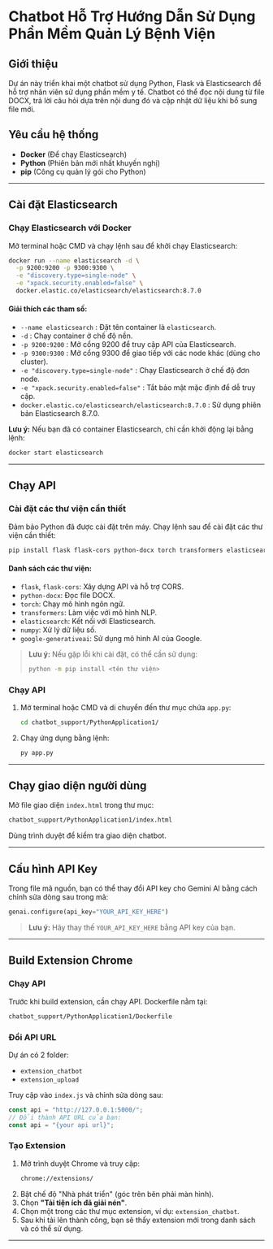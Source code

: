# Chatbot Hỗ Trợ Hướng Dẫn Sử Dụng Phần Mềm Quản Lý Bệnh Viện

## Giới thiệu
Dự án này triển khai một chatbot sử dụng Python, Flask và Elasticsearch để hỗ trợ nhân viên sử dụng phần mềm y tế. Chatbot có thể đọc nội dung từ file DOCX, trả lời câu hỏi dựa trên nội dung đó và cập nhật dữ liệu khi bổ sung file mới.

## Yêu cầu hệ thống
- **Docker** (Để chạy Elasticsearch)
- **Python** (Phiên bản mới nhất khuyến nghị)
- **pip** (Công cụ quản lý gói cho Python)

---

## Cài đặt Elasticsearch
### Chạy Elasticsearch với Docker
Mở terminal hoặc CMD và chạy lệnh sau để khởi chạy Elasticsearch:

```sh
docker run --name elasticsearch -d \
  -p 9200:9200 -p 9300:9300 \
  -e "discovery.type=single-node" \
  -e "xpack.security.enabled=false" \
  docker.elastic.co/elasticsearch/elasticsearch:8.7.0
```

#### Giải thích các tham số:
- `--name elasticsearch` : Đặt tên container là `elasticsearch`.
- `-d` : Chạy container ở chế độ nền.
- `-p 9200:9200` : Mở cổng 9200 để truy cập API của Elasticsearch.
- `-p 9300:9300` : Mở cổng 9300 để giao tiếp với các node khác (dùng cho cluster).
- `-e "discovery.type=single-node"` : Chạy Elasticsearch ở chế độ đơn node.
- `-e "xpack.security.enabled=false"` : Tắt bảo mật mặc định để dễ truy cập.
- `docker.elastic.co/elasticsearch/elasticsearch:8.7.0` : Sử dụng phiên bản Elasticsearch 8.7.0.

**Lưu ý:** Nếu bạn đã có container Elasticsearch, chỉ cần khởi động lại bằng lệnh:
```sh
docker start elasticsearch
```

---

## Chạy API
### Cài đặt các thư viện cần thiết
Đảm bảo Python đã được cài đặt trên máy. Chạy lệnh sau để cài đặt các thư viện cần thiết:

```sh
pip install flask flask-cors python-docx torch transformers elasticsearch numpy google-generativeai
```

#### Danh sách các thư viện:
- `flask`, `flask-cors`: Xây dựng API và hỗ trợ CORS.
- `python-docx`: Đọc file DOCX.
- `torch`: Chạy mô hình ngôn ngữ.
- `transformers`: Làm việc với mô hình NLP.
- `elasticsearch`: Kết nối với Elasticsearch.
- `numpy`: Xử lý dữ liệu số.
- `google-generativeai`: Sử dụng mô hình AI của Google.

> **Lưu ý:** Nếu gặp lỗi khi cài đặt, có thể cần sử dụng:
> ```sh
> python -m pip install <tên thư viện>
> ```

### Chạy API
1. Mở terminal hoặc CMD và di chuyển đến thư mục chứa `app.py`:
   ```sh
   cd chatbot_support/PythonApplication1/
   ```
2. Chạy ứng dụng bằng lệnh:
   ```sh
   py app.py
   ```

---

## Chạy giao diện người dùng
Mở file giao diện `index.html` trong thư mục:
```sh
chatbot_support/PythonApplication1/index.html
```
Dùng trình duyệt để kiểm tra giao diện chatbot.

---

## Cấu hình API Key
Trong file mã nguồn, bạn có thể thay đổi API key cho Gemini AI bằng cách chỉnh sửa dòng sau trong mã:
```python
genai.configure(api_key="YOUR_API_KEY_HERE")
```
> **Lưu ý:** Hãy thay thế `YOUR_API_KEY_HERE` bằng API key của bạn.

---

## Build Extension Chrome

### Chạy API
Trước khi build extension, cần chạy API. Dockerfile nằm tại:
```sh
chatbot_support/PythonApplication1/Dockerfile
```

### Đổi API URL
Dự án có 2 folder:
- `extension_chatbot`
- `extension_upload`

Truy cập vào `index.js` và chỉnh sửa dòng sau:
```js
const api = "http://127.0.0.1:5000/"; 
// Đổi thành API URL của bạn:
const api = "{your api url}";
```

### Tạo Extension
1. Mở trình duyệt Chrome và truy cập:
   ```sh
   chrome://extensions/
   ```
2. Bật chế độ "Nhà phát triển" (góc trên bên phải màn hình).
3. Chọn **"Tải tiện ích đã giải nén"**.
4. Chọn một trong các thư mục extension, ví dụ: `extension_chatbot`.
5. Sau khi tải lên thành công, bạn sẽ thấy extension mới trong danh sách và có thể sử dụng.

---


